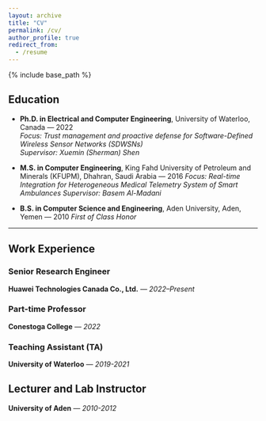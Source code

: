 ```yaml
---
layout: archive
title: "CV"
permalink: /cv/
author_profile: true
redirect_from:
  - /resume
---
```


{% include base_path %}

## Education

- **Ph.D. in Electrical and Computer Engineering**, University of Waterloo, Canada — 2022  
  *Focus: Trust management and proactive defense for Software-Defined Wireless Sensor Networks (SDWSNs)*  
  *Supervisor: Xuemin (Sherman) Shen*

- **M.S. in Computer Engineering**, King Fahd University of Petroleum and Minerals (KFUPM), Dhahran, Saudi Arabia — 2016
	*Focus: Real-time Integration for Heterogeneous Medical Telemetry System of Smart Ambulances* 
	*Supervisor: Basem Al-Madani*

- **B.S. in Computer Science and Engineering**, Aden University, Aden, Yemen — 2010
	*First of Class Honor*

---

## Work Experience

### Senior Research Engineer  
**Huawei Technologies Canada Co., Ltd.** — *2022–Present*  

### Part-time Professor 
**Conestoga College** — *2022* 

### Teaching Assistant (TA)
**University of Waterloo** — *2019-2021*


## Lecturer and Lab Instructor
**University of Aden** — *2010-2012*
